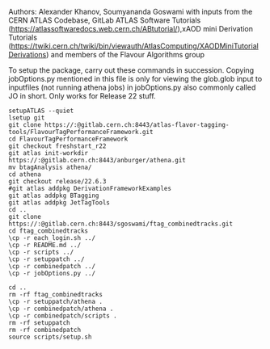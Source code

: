 Authors: Alexander Khanov, Soumyananda Goswami
with inputs from the CERN ATLAS Codebase, GitLab ATLAS Software Tutorials (https://atlassoftwaredocs.web.cern.ch/ABtutorial/),xAOD mini Derivation Tutorials (https://twiki.cern.ch/twiki/bin/viewauth/AtlasComputing/XAODMiniTutorialDerivations) and members of the Flavour Algorithms group

To setup the package, carry out these commands in succession.
Copying jobOptions.py mentioned in this file is only for viewing the glob.glob input to inputfiles (not running athena jobs) in jobOptions.py also commonly called JO in short. Only works for Release 22 stuff.
```
setupATLAS --quiet
lsetup git
git clone https://:@gitlab.cern.ch:8443/atlas-flavor-tagging-tools/FlavourTagPerformanceFramework.git
cd FlavourTagPerformanceFramework
git checkout freshstart_r22
git atlas init-workdir  https://:@gitlab.cern.ch:8443/anburger/athena.git
mv btagAnalysis athena/
cd athena
git checkout release/22.6.3
#git atlas addpkg DerivationFrameworkExamples
git atlas addpkg BTagging
git atlas addpkg JetTagTools
cd ..
git clone https://:@gitlab.cern.ch:8443/sgoswami/ftag_combinedtracks.git
cd ftag_combinedtracks
\cp -r each_login.sh ../
\cp -r README.md ../
\cp -r scripts ../
\cp -r setuppatch ../
\cp -r combinedpatch ../
\cp -r jobOptions.py ../

cd ..
rm -rf ftag_combinedtracks
\cp -r setuppatch/athena .
\cp -r combinedpatch/athena . 
\cp -r combinedpatch/scripts .
rm -rf setuppatch
rm -rf combinedpatch 
source scripts/setup.sh
```

